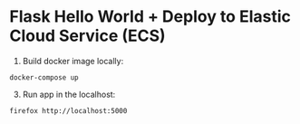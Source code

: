 Flask Hello World + Deploy to Elastic Cloud Service (ECS)
===============

1. Build docker image locally:
```
docker-compose up
```

3. Run app in the localhost:
```
firefox http://localhost:5000
```
